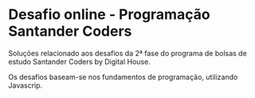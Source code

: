 # Desafio online - Programação Santander Coders
Soluções relacionado aos desafios da 2ª fase do programa de bolsas de estudo Santander Coders by Digital House.

Os desafios baseam-se nos fundamentos de programação, utilizando Javascrip.
